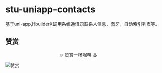 # stu-uniapp-contacts
基于uni-app,HbuilderX调用系统通讯录联系人信息，蓝牙，自动索引列表等。


## 赞赏
　　　　　　　　　　　　☺ 赞赏一杯咖啡 ♨

![赞赏](https://nickrogit.github.io/image/pay.png)